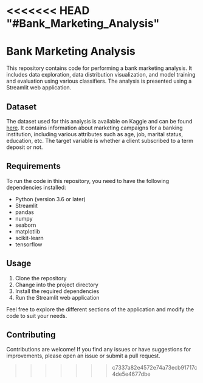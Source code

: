 <<<<<<< HEAD
"#Bank_Marketing_Analysis" 
=======
# Bank Marketing Analysis

This repository contains code for performing a bank marketing analysis. It includes data exploration, data distribution visualization, and model training and evaluation using various classifiers. The analysis is presented using a Streamlit web application.

## Dataset

The dataset used for this analysis is available on Kaggle and can be found [here](https://www.kaggle.com/datasets/vstacknocopyright/bank-marketing). It contains information about marketing campaigns for a banking institution, including various attributes such as age, job, marital status, education, etc. The target variable is whether a client subscribed to a term deposit or not.

## Requirements

To run the code in this repository, you need to have the following dependencies installed:

- Python (version 3.6 or later)
- Streamlit
- pandas
- numpy
- seaborn
- matplotlib
- scikit-learn
- tensorflow


## Usage

1. Clone the repository
2. Change into the project directory
3. Install the required dependencies
4. Run the Streamlit web application

Feel free to explore the different sections of the application and modify the code to suit your needs.

## Contributing

Contributions are welcome! If you find any issues or have suggestions for improvements, please open an issue or submit a pull request.


>>>>>>> c7337a82e4572e74a73ecb91717c4de5e4677dbe
